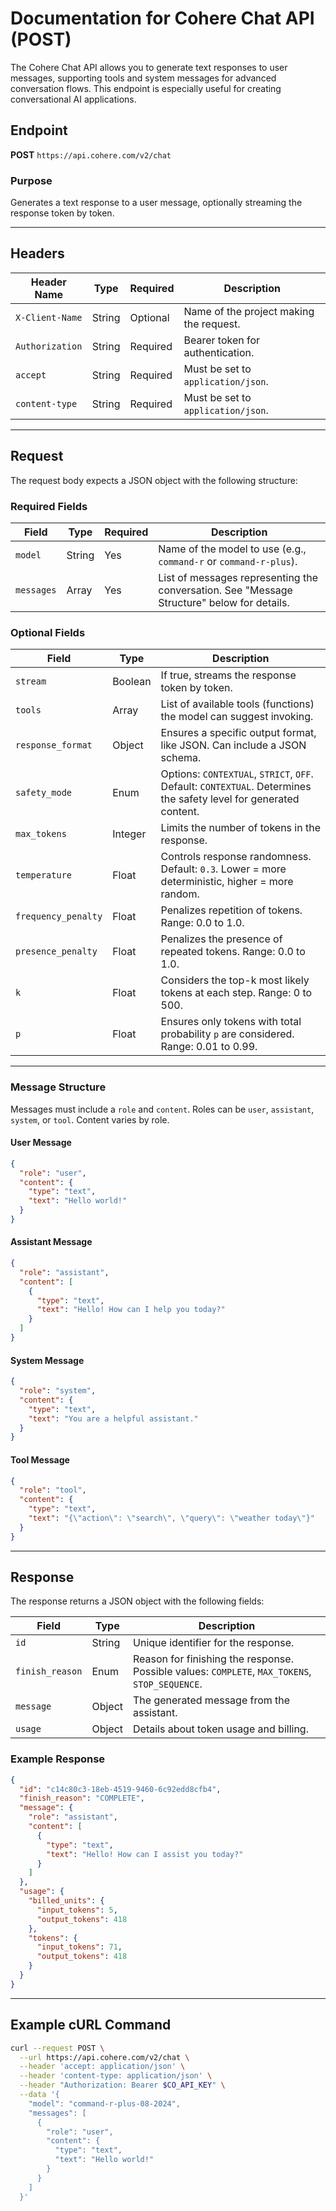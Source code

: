 # Documentation for Cohere Chat API (POST)

The Cohere Chat API allows you to generate text responses to user messages, supporting tools and system messages for advanced conversation flows. This endpoint is especially useful for creating conversational AI applications.

## Endpoint
**POST** `https://api.cohere.com/v2/chat`

### Purpose
Generates a text response to a user message, optionally streaming the response token by token.

---

## Headers

| Header Name         | Type   | Required | Description                              |
|---------------------|--------|----------|------------------------------------------|
| `X-Client-Name`     | String | Optional | Name of the project making the request. |
| `Authorization`     | String | Required | Bearer token for authentication.        |
| `accept`            | String | Required | Must be set to `application/json`.       |
| `content-type`      | String | Required | Must be set to `application/json`.       |

---

## Request

The request body expects a JSON object with the following structure:

### Required Fields

| Field           | Type   | Required | Description                                                                                     |
|------------------|--------|----------|-------------------------------------------------------------------------------------------------|
| `model`         | String | Yes      | Name of the model to use (e.g., `command-r` or `command-r-plus`).                              |
| `messages`      | Array  | Yes      | List of messages representing the conversation. See "Message Structure" below for details.     |

### Optional Fields

| Field               | Type    | Description                                                                                                         |
|---------------------|---------|---------------------------------------------------------------------------------------------------------------------|
| `stream`            | Boolean | If true, streams the response token by token.                                                                      |
| `tools`             | Array   | List of available tools (functions) the model can suggest invoking.                                                |
| `response_format`   | Object  | Ensures a specific output format, like JSON. Can include a JSON schema.                                            |
| `safety_mode`       | Enum    | Options: `CONTEXTUAL`, `STRICT`, `OFF`. Default: `CONTEXTUAL`. Determines the safety level for generated content.   |
| `max_tokens`        | Integer | Limits the number of tokens in the response.                                                                       |
| `temperature`       | Float   | Controls response randomness. Default: `0.3`. Lower = more deterministic, higher = more random.                   |
| `frequency_penalty` | Float   | Penalizes repetition of tokens. Range: 0.0 to 1.0.                                                                 |
| `presence_penalty`  | Float   | Penalizes the presence of repeated tokens. Range: 0.0 to 1.0.                                                      |
| `k`                 | Float   | Considers the top-k most likely tokens at each step. Range: 0 to 500.                                              |
| `p`                 | Float   | Ensures only tokens with total probability `p` are considered. Range: 0.01 to 0.99.                                |

---

### Message Structure

Messages must include a `role` and `content`. Roles can be `user`, `assistant`, `system`, or `tool`. Content varies by role.

#### User Message

```json
{
  "role": "user",
  "content": {
    "type": "text",
    "text": "Hello world!"
  }
}
```

#### Assistant Message

```json
{
  "role": "assistant",
  "content": [
    {
      "type": "text",
      "text": "Hello! How can I help you today?"
    }
  ]
}
```

#### System Message

```json
{
  "role": "system",
  "content": {
    "type": "text",
    "text": "You are a helpful assistant."
  }
}
```

#### Tool Message

```json
{
  "role": "tool",
  "content": {
    "type": "text",
    "text": "{\"action\": \"search\", \"query\": \"weather today\"}"
  }
}
```

---

## Response

The response returns a JSON object with the following fields:

| Field            | Type   | Description                                                                                      |
|-------------------|--------|--------------------------------------------------------------------------------------------------|
| `id`             | String | Unique identifier for the response.                                                             |
| `finish_reason`  | Enum   | Reason for finishing the response. Possible values: `COMPLETE`, `MAX_TOKENS`, `STOP_SEQUENCE`.  |
| `message`        | Object | The generated message from the assistant.                                                       |
| `usage`          | Object | Details about token usage and billing.                                                          |

### Example Response

```json
{
  "id": "c14c80c3-18eb-4519-9460-6c92edd8cfb4",
  "finish_reason": "COMPLETE",
  "message": {
    "role": "assistant",
    "content": [
      {
        "type": "text",
        "text": "Hello! How can I assist you today?"
      }
    ]
  },
  "usage": {
    "billed_units": {
      "input_tokens": 5,
      "output_tokens": 418
    },
    "tokens": {
      "input_tokens": 71,
      "output_tokens": 418
    }
  }
}
```

---

## Example cURL Command

```bash
curl --request POST \
  --url https://api.cohere.com/v2/chat \
  --header 'accept: application/json' \
  --header 'content-type: application/json' \
  --header "Authorization: Bearer $CO_API_KEY" \
  --data '{
    "model": "command-r-plus-08-2024",
    "messages": [
      {
        "role": "user",
        "content": {
          "type": "text",
          "text": "Hello world!"
        }
      }
    ]
  }'
```

